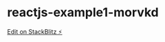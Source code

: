 # reactjs-example1-morvkd

[Edit on StackBlitz ⚡️](https://stackblitz.com/edit/reactjs-example1-morvkd)